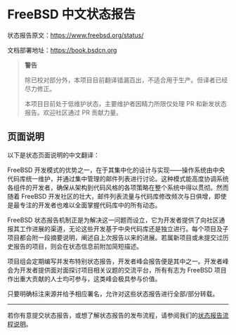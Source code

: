 # FreeBSD 中文状态报告

状态报告原文：<https://www.freebsd.org/status/>

文档部署地址：<https://book.bsdcn.org>

>**警告**
>
>除已校对部分外，本项目目前翻译错漏百出，不适合用于生产。但译者已经尽力修正。
>
>本项目目前处于低维护状态，主要维护者因精力所限仅处理 PR 和新发状态报告。欢迎社区通过 PR 贡献力量。

## 页面说明

以下是状态页面说明的中文翻译：

FreeBSD 开发模式的优势之一，在于其集中化的设计与实现——操作系统由中央代码库统一维护，并通过集中管理的邮件列表进行讨论。这种模式能高度协调系统各组件的开发者，确保从架构到代码风格的各项策略在整个系统中得以贯彻。然而随着 FreeBSD 开发社区的壮大，邮件列表流量与代码库修改频次与日俱增，即使是最专注的开发者也难以全面掌握代码库中的所有动态。

FreeBSD 状态报告机制正是为解决这一问题而设立，它为开发者提供了向社区通报其工作进展的渠道，无论这些开发基于中央代码库还是独立进行。每个项目及子项目都会附一段摘要说明，阐述自上次报告以来的进展。若属新项目或未提交过历史报告的项目，则会在状态信息前附加简短描述。

项目组会定期编写并发布特别状态报告，开发者峰会报告便是其中之一。开发者峰会为开发者提供面对面探讨项目相关议题的交流平台，所有有志为 FreeBSD 项目作出重大贡献的人士均可参与，这类峰会极具参与价值。

只要明确标注来源并给予相应署名，允许对这些状态报告进行全部/部分转载。

---

若你有意提交状态报告，或想了解状态报告的发布流程，请参阅我们的[状态报告流程说明](https://docs.freebsd.org/en/articles/freebsd-status-report-process/)。
